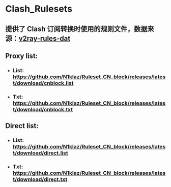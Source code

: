 # Clash_Rulesets
## 提供了 Clash 订阅转换时使用的规则文件，数据来源：[v2ray-rules-dat](https://github.com/Loyalsoldier/v2ray-rules-dat)

## Proxy list:  
* ### List: https://github.com/N1klaz/Ruleset_CN_block/releases/latest/download/cnblock.list
* ### Txt: https://github.com/N1klaz/Ruleset_CN_block/releases/latest/download/cnblock.txt
## Direct list:  
* ### List: https://github.com/N1klaz/Ruleset_CN_block/releases/latest/download/direct.list 
* ### Txt: https://github.com/N1klaz/Ruleset_CN_block/releases/latest/download/direct.txt
  
